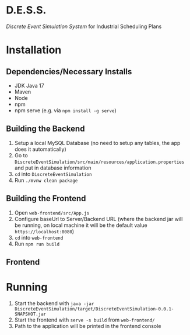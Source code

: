 # D.E.S.S.

*Discrete Event Simulation System*
for Industrial Scheduling Plans

# Installation
## Dependencies/Necessary Installs
- JDK Java 17
- Maven
- Node
- npm
- npm serve (e.g. via `npm install -g serve`)

## Building the Backend 
1. Setup a local MySQL Database (no need to setup any tables, the app does it automatically)
2. Go to `DiscreteEventSimulation/src/main/resources/application.properties` and put in database information
3. `cd` into `DiscreteEventSimulation`
4. Run `./mvnw clean package`

## Building the Frontend
1. Open `web-frontend/src/App.js`
2. Configure baseUrl to Server/Backend URL (where the backend jar will be running, on local machine it will be the default value `https://localhost:8080`)
3. `cd` into `web-frontend`
4. Run `npm run build`

## Frontend

# Running
1. Start the backend with `java -jar DiscreteEventSimulation/target/DiscreteEventSimulation-0.0.1-SNAPSHOT.jar`
2. Start the frontend with `serve -s build` from `web-frontend/`
3. Path to the application will be printed in the frontend console